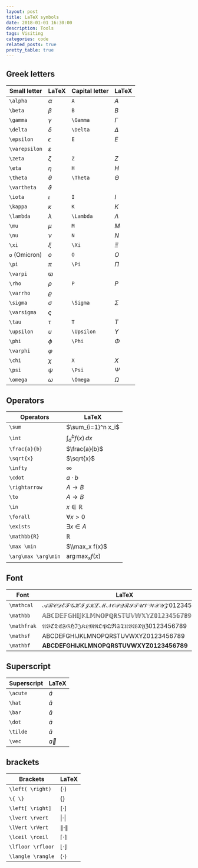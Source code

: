 ```yaml
---
layout: post
title: LaTeX symbols
date: 2018-01-01 16:30:00
description: Tools
tags: Visiting
categories: code
related_posts: true
pretty_table: true
---
```


## Greek letters

| Small letter  | LaTeX         | Capital letter | LaTeX      |
| ------------- | ------------- | -------------- | ---------- |
| `\alpha`      | $\alpha$      | `A`            | $A$        |
| `\beta`       | $\beta$       | `B`            | $B$        |
| `\gamma`      | $\gamma$      | `\Gamma`       | $\Gamma$   |
| `\delta`      | $\delta$      | `\Delta`       | $\Delta$   |
| `\epsilon`    | $\epsilon$    | `E`            | $E$        |
| `\varepsilon` | $\varepsilon$ |                |            |
| `\zeta`       | $\zeta$       | `Z`            | $Z$        |
| `\eta`        | $\eta$        | `H`            | $H$        |
| `\theta`      | $\theta$      | `\Theta`       | $\Theta$   |
| `\vartheta`   | $\vartheta$   |                |            |
| `\iota`       | $\iota$       | `I`            | $I$        |
| `\kappa`      | $\kappa$      | `K`            | $K$        |
| `\lambda`     | $\lambda$     | `\Lambda`      | $\Lambda$  |
| `\mu`         | $\mu$         | `M`            | $M$        |
| `\nu`         | $\nu$         | `N`            | $N$        |
| `\xi`         | $\xi$         | `\Xi`          | $\Xi$      |
| `o` (Omicron) | $o$           | `O`            | $O$        |
| `\pi`         | $\pi$         | `\Pi`          | $\Pi$      |
| `\varpi`      | $\varpi$      |                |            |
| `\rho`        | $\rho$        | `P`            | $P$        |
| `\varrho`     | $\varrho$     |                |            |
| `\sigma`      | $\sigma$      | `\Sigma`       | $\Sigma$   |
| `\varsigma`   | $\varsigma$   |                |            |
| `\tau`        | $\tau$        | `T`            | $T$        |
| `\upsilon`    | $\upsilon$    | `\Upsilon`     | $\Upsilon$ |
| `\phi`        | $\phi$        | `\Phi`         | $\Phi$     |
| `\varphi`     | $\varphi$     |                |            |
| `\chi`        | $\chi$        | `X`            | $X$        |
| `\psi`        | $\psi$        | `\Psi`         | $\Psi$     |
| `\omega`      | $\omega$      | `\Omega`       | $\Omega$   |

<p></p>

## Operators

| Operators           | LaTeX               |
| ------------------- | ------------------- |
| `\sum`              | $\sum_{i=1}^n x_i$  |
| `\int`              | $\int_a^b f(x)\,dx$ |
| `\frac{a}{b}`       | $\frac{a}{b}$       |
| `\sqrt{x}`          | $\sqrt{x}$          |
| `\infty`            | $\infty$            |
| `\cdot`             | $a \cdot b$         |
| `\rightarrow`       | $A \rightarrow B$   |
| `\to`               | $A \to B$           |
| `\in`               | $x \in \mathbb{R}$  |
| `\forall`           | $\forall{x}>0$      |
| `\exists`           | $\exists{x}\in{A}$  |
| `\mathbb{R}`        | $\mathbb{R}$        |
| `\max \min`         | $\\max_x f(x)$      |
| `\arg\max \arg\min` | $\arg\max_x f(x)$   |

<p></p>

## Font

| Font        | LaTeX                                              |
| ----------- | -------------------------------------------------- |
| `\mathcal`  | $\mathcal{ABCDEFGHIJKLMNOPQRSTUVWXYZ 0123456789}$  |
| `\mathbb`   | $\mathbb{ABCDEFGHIJKLMNOPQRSTUVWXYZ 0123456789}$   |
| `\mathfrak` | $\mathfrak{ABCDEFGHIJKLMNOPQRSTUVWXYZ 0123456789}$ |
| `\mathsf`   | $\mathsf{ABCDEFGHIJKLMNOPQRSTUVWXYZ 0123456789}$   |
| `\mathbf`   | $\mathbf{ABCDEFGHIJKLMNOPQRSTUVWXYZ 0123456789}$   |

<p></p>

## Superscript

| Superscript | LaTeX       |
| ----------- | ----------- |
| `\acute`    | $\acute{a}$ |
| `\hat`      | $\hat{a}$   |
| `\bar`      | $\bar{a}$   |
| `\dot`      | $\dot{a}$   |
| `\tilde`    | $\tilde{a}$ |
| `\vec`      | $\vec{a}$   |

<p></p>

## brackets

| Brackets          | LaTeX                   |
| ----------------- | ----------------------- |
| `\left( \right)`  | $\left( \cdot \right)$  |
| `\{ \}`           | $\{\}$                  |
| `\left[ \right]`  | $\left[ \cdot \right]$  |
| `\lvert \rvert`   | $\lvert \cdot \rvert$   |
| `\lVert \rVert`   | $\lVert \cdot \rVert$   |
| `\lceil \rceil`   | $\lceil \cdot \rceil$   |
| `\lfloor \rfloor` | $\lfloor \cdot \rfloor$ |
| `\langle \rangle` | $\langle \cdot \rangle$ |
 
<p></p>
